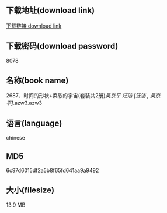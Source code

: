 ## 下载地址(download link)
[下载链接 download link](https://voluble-croquembouche-d321dc.netlify.app/?s=2687%E3%80%81%E6%97%B6%E9%97%B4%E7%9A%84%E5%BD%A2%E7%8A%B6%2B%E6%9F%94%E8%BD%AF%E7%9A%84%E5%AE%87%E5%AE%99%28%E5%A5%97%E8%A3%85%E5%85%B12%E5%86%8C%29_%E5%90%B4%E4%BA%AC%E5%B9%B3+%E6%B1%AA%E6%B4%81+%5B%E6%B1%AA%E6%B4%81+%2C+%E5%90%B4%E4%BA%AC%E5%B9%B3%5D_.azw3)

## 下载密码(download password)
8078

## 名称(book name)
2687、时间的形状+柔软的宇宙(套装共2册)_吴京平 汪洁 [汪洁 , 吴京平]_.azw3.azw3

## 语言(language)
chinese

## MD5
6c97d6015df2a5b8f65fd641aa9a9492

## 大小(filesize)
13.9 MB
